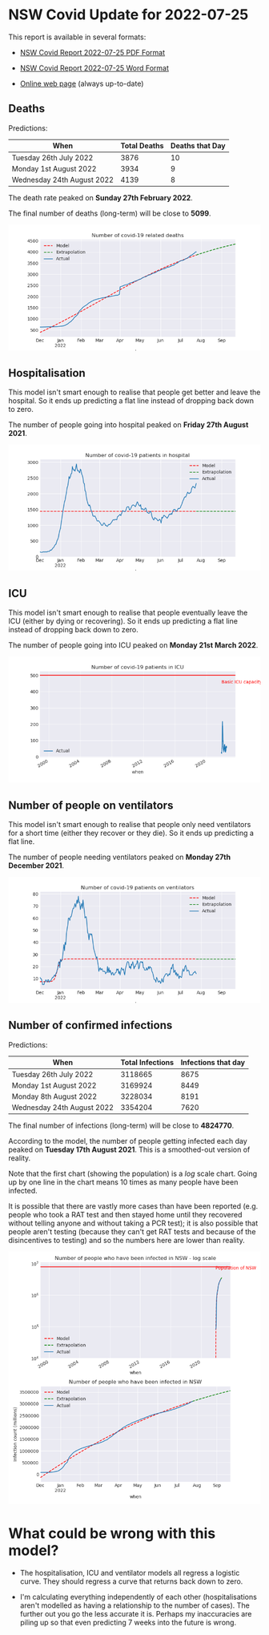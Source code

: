 # NSW Covid Update for 2022-07-25

This report is available in several formats:

- [NSW Covid Report 2022-07-25 PDF Format](https://github.com/solresol/yet-another-pandemic-prediction/raw/main/output/2022-07-25/nsw-covid-report-2022-07-25.pdf)

- [NSW Covid Report 2022-07-25 Word Format](https://github.com/solresol/yet-another-pandemic-prediction/raw/main/output/2022-07-25/nsw-covid-report-2022-07-25.docx)

- [Online web page](https://github.com/solresol/yet-another-pandemic-prediction/tree/main/output/README.md) (always up-to-date)

## Deaths

Predictions:

| When | Total Deaths | Deaths that Day |
| ---- | ------------ | --------------- |
| Tuesday 26th July 2022 | 3876 | 10 |
| Monday 1st August 2022 | 3934 | 9 |
| Wednesday 24th August 2022 | 4139 | 8 |

The death rate peaked on **Sunday 27th February 2022**.

The final number of deaths (long-term) will
be close to **5099**.

![](2022-07-25/deaths.png)



## Hospitalisation

This model isn't smart enough to realise that people get better and leave the hospital.
So it ends up predicting a flat line instead of dropping back down to zero.

The number of people going into hospital peaked on **Friday 27th August 2021**.

![](2022-07-25/hospitalisation.png)

## ICU

This model isn't smart enough to realise that people eventually leave the ICU
(either by dying or recovering).
So it ends up predicting a flat line instead of dropping back down to zero.

The number of people going into ICU peaked on **Monday 21st March 2022**.

![](2022-07-25/icu.png)

## Number of people on ventilators

This model isn't smart enough to realise that people only need ventilators for
a short time (either they recover or they die). So it ends up predicting a flat line.

The number of people needing ventilators peaked on **Monday 27th December 2021**.

![](2022-07-25/ventilators.png)

## Number of confirmed infections

Predictions:

| When | Total Infections | Infections that day |
| ---- | ------------ | --------------- |
| Tuesday 26th July 2022 | 3118665 | 8675 |
| Monday 1st August 2022 | 3169924 | 8449 |
| Monday 8th August 2022 | 3228034 | 8191 |
| Wednesday 24th August 2022 | 3354204 | 7620 |

The final number of infections (long-term) will
be close to **4824770**.


According to the model, the number of people getting infected each day peaked on **Tuesday 17th August 2021**. This is a smoothed-out version of reality.

Note that the first chart (showing the population) is a *log* scale chart. Going up by one line in the chart means 10 times as many people have been infected. 

It is possible that there are vastly more cases than have been
reported (e.g. people who took a RAT test and then stayed home until
they recovered without telling anyone and without taking a PCR test);
it is also possible that people aren't testing (because they can't get
RAT tests and because of the disincentives to testing) and so the
numbers here are lower than reality.


![](2022-07-25/infection.png)



# What could be wrong with this model?

- The hospitalisation, ICU and ventilator models all regress a logistic curve. They
should regress a curve that returns back down to zero.

- I'm calculating everything independently of each other (hospitalisations aren't modelled as having a relationship to the number of cases). The further out you go the less accurate it is. Perhaps my inaccuracies are piling up so that even predicting 7 weeks into the future is wrong.

